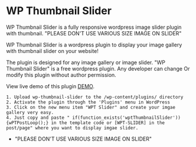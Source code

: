 WP Thumbnail Slider
===================

WP Thumbnail Slider is a fully responsive wordpress image slider plugin with thumbnail. "PLEASE DON'T USE VARIOUS SIZE IMAGE ON SLIDER" 

WP Thumbnail Slider is a wordpress plugin to display your image gallery with thumbnail slider on your website!

The plugin is designed for any image gallery or image slider. "WP Thumbnail Slider" is a free wordpress plugin. Any developer can change Or modify this plugin without author permission.

View live demo of this plugin [DEMO](http://www.e2soft.com/blog/wp-thumbnail-slider/).


    1. Upload wp-thumbnail-slider to the /wp-content/plugins/ directory
    2. Activate the plugin through the 'Plugins' menu in WordPress
    3. Click on the new menu item "WPT Slider" and create your imgae gallery very easy.
    4. Just copy and paste " if(function_exists('wptThumbnailSlider')){wPTPostLoop();} in the template code or [WPT-SLIDER] in the post/page" where you want to display imgae slider.

* "PLEASE DON'T USE VARIOUS SIZE IMAGE ON SLIDER"
